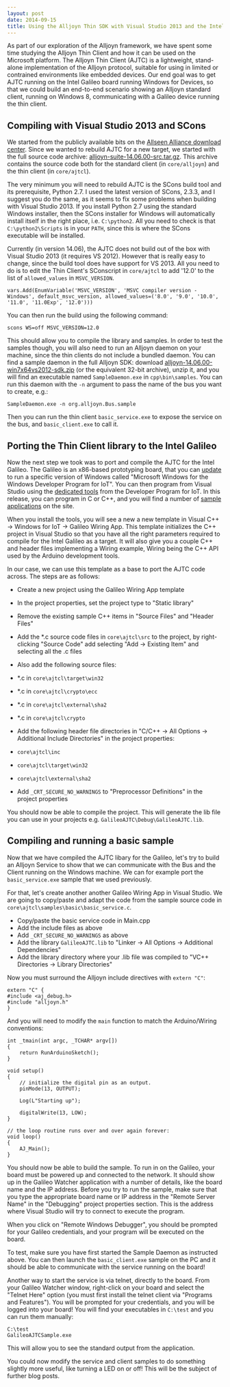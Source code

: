 ```yaml
---
layout: post
date: 2014-09-15
title: Using the Alljoyn Thin SDK with Visual Studio 2013 and the Intel Galileo
---
```


As part of our exploration of the Alljoyn framework, we have spent some time studying the Alljoyn Thin Client and how it can be used on the Microsoft platform. The Alljoyn Thin Client (AJTC) is a lightweight, stand-alone implementation of the Alljoyn protocol, suitable for using in limited or contrained environments like embedded devices. Our end goal was to get AJTC running on the Intel Galileo board running Windows for Devices, so that we could build an end-to-end scenario showing an Alljoyn standard client, running on Windows 8, communicating with a Galileo device running the thin client.

## Compiling with Visual Studio 2013 and SCons

We started from the publicly available bits on the [Allseen Alliance download center](https://allseenalliance.org/source-code). Since we wanted to rebuild AJTC for a new target, we started with the full source code archive: [alljoyn-suite-14.06.00-src.tar.gz](https://allseenalliance.org/releases/alljoyn/14.06.00/alljoyn-suite-14.06.00-src.tar.gz). This archive contains the source code both for the standard client (in `core/alljoyn`) and the thin client (in `core/ajtcl`).

The very minimum you will need to rebuild AJTC is the SCons build tool and its prerequisite, Python 2.7. I used the latest version of SCons, 2.3.3, and I suggest you do the same, as it seems to fix some problems when building with Visual Studio 2013. If you install Python 2.7 using the standard Windows installer, then the SCons installer for Windows will automatically install itself in the right place, i.e. `C:\python2`. All you need to check is that `C:\python2\Scripts` is in your `PATH`, since this is where the SCons executable will be installed.

Currently (in version 14.06), the AJTC does not build out of the box with Visual Studio 2013 (it requires VS 2012). However that is really easy to change, since the build tool does have support for VS 2013. All you need to do is to edit the Thin Client's SConscript in `core/ajtcl` to add '12.0' to the list of `allowed_values` in `MSVC_VERSION`.

```
vars.Add(EnumVariable('MSVC_VERSION', 'MSVC compiler version - Windows', default_msvc_version, allowed_values=('8.0', '9.0', '10.0', '11.0', '11.0Exp', '12.0')))
```

You can then run the build using the following command:

```
scons WS=off MSVC_VERSION=12.0
```

This should allow you to compile the library and samples. In order to test the samples though, you will also need to run an Alljoyn daemon on your machine, since the thin clients do not include a bundled daemon. You can find a sample daemon in the full Alljoyn SDK: download [alljoyn-14.06.00-win7x64vs2012-sdk.zip](https://allseenalliance.org/releases/alljoyn/14.06.00/alljoyn-14.06.00-win7x64vs2012-sdk.zip) (or the equivalent 32-bit archive), unzip it, and you will find an executable named `SampleDaemon.exe` in `cpp\bin\samples`. You can run this daemon with the `-n` argument to pass the name of the bus you want to create, e.g.:

```
SampleDaemon.exe -n org.alljoyn.Bus.sample
```

Then you can run the thin client `basic_service.exe` to expose the service on the bus, and `basic_client.exe` to call it.

## Porting the Thin Client library to the Intel Galileo

Now the next step we took was to port and compile the AJTC for the Intel Galileo. The Galileo is an x86-based prototyping board, that you can [update](https://ms-iot.github.io/content/IBoughtAGalileo.htm) to run a specific version of Windows called "Microsoft Windows for the Windows Developer Program for IoT". You can then program from Visual Studio using the [dedicated tools](https://ms-iot.github.io/content/SetupPC.htm) from the Developer Program for IoT. In this release, you can program in C or C++, and you will find a number of [sample applications](https://ms-iot.github.io/content/SampleApps.htm) on the site.

When you install the tools, you will see a new a new template in Visual C++ &rarr; Windows for IoT &rarr; Galileo Wiring App. This template initializes the C++ project in Visual Studio so that you have all the right parameters required to compile for the Intel Galileo as a target. It will also give you a couple C++ and header files implementing a Wiring example, Wiring being the C++ API used by the Arduino development tools.

In our case, we can use this template as a base to port the AJTC code across. The steps are as follows:

- Create a new project using the Galileo Wiring App template
- In the project properties, set the project type to "Static library"
- Remove the existing sample C++ items in "Source Files" and "Header Files"
- Add the *.c source code files in `core\ajtcl\src` to the project, by right-clicking "Source Code" add selecting "Add &rarr; Existing Item" and selecting all the .c files
- Also add the following source files:

 - *.c in `core\ajtcl\target\win32`
 - *.c in `core\ajtcl\crypto\ecc`
 - *.c in `core\ajtcl\external\sha2`
 - *.c in `core\ajtcl\crypto`

- Add the following header file directories in "C/C++ &rarr; All Options &rarr; Additional Include Directories" in the project properties:

 - `core\ajtcl\inc`
 - `core\ajtcl\target\win32`
 - `core\ajtcl\external\sha2`

- Add `_CRT_SECURE_NO_WARNINGS` to "Preprocessor Definitions" in the project properties

You should now be able to compile the project. This will generate the lib file you can use in your projects e.g. `GalileoAJTC\Debug\GalileoAJTC.lib`.

## Compiling and running a basic sample

Now that we have compiled the AJTC libary for the Galileo, let's try to build an Alljoyn Service to show that we can communicate with the Bus and the Client running on the Windows machine. We can for example port the `basic_service.exe` sample that we used previously.

For that, let's create another another Galileo Wiring App in Visual Studio. We are going to copy/paste and adapt the code from the sample source code in `core\ajtcl\samples\basic\basic_service.c`.

- Copy/paste the basic service code in Main.cpp
- Add the include files as above
- Add `_CRT_SECURE_NO_WARNINGS` as above
- Add the library `GalileoAJTC.lib` to "Linker &rarr; All Options &rarr; Additional Dependencies"
- Add the library directory where your .lib file was compiled to "VC++ Directories &rarr; Library Directories"

Now you must surround the Alljoyn include directives with `extern "C"`:

```
extern "C" {
#include <aj_debug.h>
#include "alljoyn.h"
}
```

And you will need to modify the `main` function to match the Arduino/Wiring conventions:

```
int _tmain(int argc, _TCHAR* argv[])
{
	return RunArduinoSketch();
}

void setup()
{
	// initialize the digital pin as an output.
	pinMode(13, OUTPUT);

	Log(L"Starting up");

	digitalWrite(13, LOW);
}

// the loop routine runs over and over again forever:
void loop()
{
	AJ_Main();
}
```

You should now be able to build the sample. To run in on the Galileo, your board must be powered up and connected to the network. It should show up in the Galileo Watcher application with a number of details, like the board name and the IP address. Before you try to run the sample, make sure that you type the appropriate board name or IP address in the "Remote Server Name" in the "Debugging" project properties section. This is the address where Visual Studio will try to connect to execute the program.

When you click on "Remote Windows Debugger", you should be prompted for your Galileo credentials, and your program will be executed on the board.

To test, make sure you have first started the Sample Daemon as instructed above. You can then launch the `basic_client.exe` sample on the PC and it should be able to communicate with the service running on the board!

Another way to start the service is via telnet, directly to the board. From your Galileo Watcher window, right-click on your board and select the "Telnet Here" option (you must first install the telnet client via "Programs and Features"). You will be prompted for your credentials, and you will be logged into your board! You will find your executables in `C:\test` and you can run them manually:

```
C:\test
GalileoAJTCSample.exe
```

This will allow you to see the standard output from the application.

You could now modify the service and client samples to do something slightly more useful, like turning a LED on or off! This will be the subject of further blog posts.
